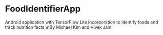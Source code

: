 # FoodIdentifierApp
Android application with TensorFlow Lite incorporation to identify foods and track nutrition facts
\nBy Michael Kim and Vivek Jain

